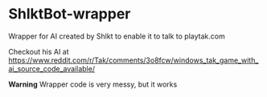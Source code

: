 # ShlktBot-wrapper
Wrapper for AI created by Shlkt to enable it to talk to playtak.com


Checkout his AI at https://www.reddit.com/r/Tak/comments/3o8fcw/windows_tak_game_with_ai_source_code_available/

**Warning**
Wrapper code is very messy, but it works
